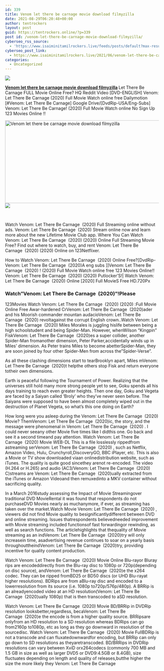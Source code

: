 ```yaml
---
id: 339
title: Venom let there be carnage movie download filmyzilla
date: 2021-08-29T06:20:48+00:00
author: tentrockers
layout: post
guid: https://tentrockers.online/?p=339
post id: /venom-let-there-be-carnage-movie-download-filmyzilla/
cyberseo_rss_source:
  - 'https://www.isaiminitamilrockers.live/feeds/posts/default?max-results=150&start-index=1'
cyberseo_post_link:
  - https://www.isaiminitamilrockers.live/2021/06/venom-let-there-be-carnage-movie.html
categories:
  - Uncategorized
---
```

<div class="media_block">
  <img src="https://1.bp.blogspot.com/-ywUv0VgJUto/YNdDFLJ0-oI/AAAAAAAAA9U/KApkggn6xecoE1JjjiZ8lJ93gGtvvlSmACLcBGAsYHQ/s72-w539-h270-c/images-13-10.jpeg" class="media_thumbnail" />
</div>

<meta content="Venom let there be carnage movie download filmyzilla &nbsp; Let There Be Carnage FULL Movie Online Free? HQ Reddit Video [DVD-ENGLISH] Venom: Let..." name="twitter:description" />

  


<center>
</center>

**[Venom let there be carnage movie download filmyzilla](https://www.tamilrockers.co.nz/venom-2-let-there-be-carnage-full-movie-download-tamilrockers/)&nbsp;**<span face="&quot;Helvetica Neue&quot;, Verdana, Arial, &quot;ヒラギノ角ゴ Pro W3&quot;, &quot;Hiragino Kaku Gothic Pro&quot;, メイリオ, Meiryo, &quot;ＭＳ Ｐゴシック&quot;, &quot;ＭＳ ゴシック&quot;, &quot;Kozuka Gothic Pr6N&quot;, Osaka, &quot;MS PGothic&quot;, sans-serif">Let There Be Carnage FULL Movie Online Free? HQ Reddit Video [DVD-ENGLISH] Venom: Let There Be Carnage (2020) Full Movie Watch online free Dailymotion [#Venom: Let There Be Carnage] Google Drive/[DvdRip-USA/Eng-Subs] Venom: Let There Be Carnage! (2020) Full Movie Watch online No Sign Up 123 Movies Online !!</span>

<div class="separator">
  <a href="https://1.bp.blogspot.com/-ywUv0VgJUto/YNdDFLJ0-oI/AAAAAAAAA9U/KApkggn6xecoE1JjjiZ8lJ93gGtvvlSmACLcBGAsYHQ/s783/images-13-10.jpeg"><img loading="lazy" alt="Venom let there be carnage movie download filmyzilla" border="0" data-original-height="391" data-original-width="783" height="270" src="https://1.bp.blogspot.com/-ywUv0VgJUto/YNdDFLJ0-oI/AAAAAAAAA9U/KApkggn6xecoE1JjjiZ8lJ93gGtvvlSmACLcBGAsYHQ/w539-h270/images-13-10.jpeg" width="539" /></a>
</div>



<div class="separator">
  <a href="https://www.tamilrockers.co.nz/fast-and-furious-9-full-movie-download-in-tamilrockers/"><img border="0" data-original-height="250" data-original-width="300" src="https://1.bp.blogspot.com/-nfbzYVobUik/YMlpOerzdgI/AAAAAAAAA3Y/aAupsOUs_WMY6Lv7R1OtZhI6OqaRh-YAwCPcBGAYYCw/s0/e854879156f0849f3d27a89db88ed039.png" /></a>
</div>

<span face="&quot;Helvetica Neue&quot;, Verdana, Arial, &quot;ヒラギノ角ゴ Pro W3&quot;, &quot;Hiragino Kaku Gothic Pro&quot;, メイリオ, Meiryo, &quot;ＭＳ Ｐゴシック&quot;, &quot;ＭＳ ゴシック&quot;, &quot;Kozuka Gothic Pr6N&quot;, Osaka, &quot;MS PGothic&quot;, sans-serif"><br /></span>

<span face="&quot;Helvetica Neue&quot;, Verdana, Arial, &quot;ヒラギノ角ゴ Pro W3&quot;, &quot;Hiragino Kaku Gothic Pro&quot;, メイリオ, Meiryo, &quot;ＭＳ Ｐゴシック&quot;, &quot;ＭＳ ゴシック&quot;, &quot;Kozuka Gothic Pr6N&quot;, Osaka, &quot;MS PGothic&quot;, sans-serif">Watch Venom: Let There Be Carnage&nbsp;&nbsp;(2020) Full Streaming online without ads. Venom: Let There Be Carnage&nbsp;&nbsp;(2020) Stream online now and learn more about the new Lifetime Movie Club app. Where You Can Watch Venom: Let There Be Carnage&nbsp;&nbsp;(2020) (2020) Online Full Streaming Movie Free? Find out where to watch, buy, and rent Venom: Let There Be Carnage&nbsp;&nbsp;(2020) (2020) Online on 123Netflixer.</span>

<span face="&quot;Helvetica Neue&quot;, Verdana, Arial, &quot;ヒラギノ角ゴ Pro W3&quot;, &quot;Hiragino Kaku Gothic Pro&quot;, メイリオ, Meiryo, &quot;ＭＳ Ｐゴシック&quot;, &quot;ＭＳ ゴシック&quot;, &quot;Kozuka Gothic Pr6N&quot;, Osaka, &quot;MS PGothic&quot;, sans-serif">How to Watch Venom: Let There Be Carnage&nbsp;&nbsp;(2020) Online Free?[DvdRip-Venom: Let There Be Carnage&nbsp;&nbsp;(2020)A eng subs ]]Venom: Let There Be Carnage&nbsp;&nbsp;(2020) ! (2020) Full Movie Watch online free 123 Movies Online!! Venom: Let There Be Carnage&nbsp;&nbsp;(2020) (2020) Putlocker’S!| Watch Venom: Let There Be Carnage&nbsp;&nbsp;(2020) Online [2020] Full MovieS Free HD.720Px</span>

### **<span face="&quot;Helvetica Neue&quot;, Verdana, Arial, &quot;ヒラギノ角ゴ Pro W3&quot;, &quot;Hiragino Kaku Gothic Pro&quot;, メイリオ, Meiryo, &quot;ＭＳ Ｐゴシック&quot;, &quot;ＭＳ ゴシック&quot;, &quot;Kozuka Gothic Pr6N&quot;, Osaka, &quot;MS PGothic&quot;, sans-serif">Watch”Venom: Let There Be Carnage&nbsp;&nbsp;(2020)”!Please</span>**

<span face="&quot;Helvetica Neue&quot;, Verdana, Arial, &quot;ヒラギノ角ゴ Pro W3&quot;, &quot;Hiragino Kaku Gothic Pro&quot;, メイリオ, Meiryo, &quot;ＭＳ Ｐゴシック&quot;, &quot;ＭＳ ゴシック&quot;, &quot;Kozuka Gothic Pr6N&quot;, Osaka, &quot;MS PGothic&quot;, sans-serif">123Movies Watch Venom: Let There Be Carnage&nbsp;&nbsp;(2020) (2020) :Full Movie Online Free Awar-hardened CrVenom: Let There Be Carnage&nbsp;&nbsp;(2020)ader and his Moorish commander mountan audacioVenom: Let There Be Carnage&nbsp;&nbsp;(2020) revoltagainst the corrupt English crown..Watch Venom: Let There Be Carnage&nbsp;&nbsp;(2020) Miles Morales is juggling hislife between being a high schoolstudent and being Spider-Man. However, whenWilson “Kingpin” FiskVenom: Let There Be Carnage&nbsp;&nbsp;(2020)es a super collider, another Spider-Man fromanother dimension, Peter Parker,accidentally winds up in Miles’ dimension. As Peter trains Miles to become abetterSpider-Man, they are soon joined by four other Spider-Men from across the”Spider-Verse”.</span>

<span face="&quot;Helvetica Neue&quot;, Verdana, Arial, &quot;ヒラギノ角ゴ Pro W3&quot;, &quot;Hiragino Kaku Gothic Pro&quot;, メイリオ, Meiryo, &quot;ＭＳ Ｐゴシック&quot;, &quot;ＭＳ ゴシック&quot;, &quot;Kozuka Gothic Pr6N&quot;, Osaka, &quot;MS PGothic&quot;, sans-serif">As all these clashing dimensions start to tearBrooklyn apart, Miles mVenom: Let There Be Carnage&nbsp;&nbsp;(2020)t helpthe others stop Fisk and return everyone totheir own dimensions.</span>

<span face="&quot;Helvetica Neue&quot;, Verdana, Arial, &quot;ヒラギノ角ゴ Pro W3&quot;, &quot;Hiragino Kaku Gothic Pro&quot;, メイリオ, Meiryo, &quot;ＭＳ Ｐゴシック&quot;, &quot;ＭＳ ゴシック&quot;, &quot;Kozuka Gothic Pr6N&quot;, Osaka, &quot;MS PGothic&quot;, sans-serif">Earth is peaceful following the Tournament of Power. Realizing that the universes still hold many more strong people yet to see, Goku spends all his days training to reach even greater heights. Then one day, Goku and Vegeta are faced by a Saiyan called ‘Broly’ who they’ve never seen before. The Saiyans were supposed to have been almost completely wiped out in the destruction of Planet Vegeta, so what’s this one doing on Earth?</span>

<span face="&quot;Helvetica Neue&quot;, Verdana, Arial, &quot;ヒラギノ角ゴ Pro W3&quot;, &quot;Hiragino Kaku Gothic Pro&quot;, メイリオ, Meiryo, &quot;ＭＳ Ｐゴシック&quot;, &quot;ＭＳ ゴシック&quot;, &quot;Kozuka Gothic Pr6N&quot;, Osaka, &quot;MS PGothic&quot;, sans-serif">How long were you asleep during the Venom: Let There Be Carnage&nbsp;&nbsp;(2020) Movie? ThemVenom: Let There Be Carnage&nbsp;&nbsp;(2020)ic, the story, and the message were phenomenal in Venom: Let There Be Carnage&nbsp;&nbsp;(2020) . I could never seeany other Movie five times like I didthis one. Go back and see it a second timeand pay attention. Watch Venom: Let There Be Carnage&nbsp;&nbsp;(2020) Movie WEB-DL This is a file losslessly rippedfrom astreaming serVenom: Let There Be Carnage&nbsp;&nbsp;(2020) , such as Netflix, Amazon Video, Hulu, Crunchyroll,DiscoveryGO, BBC iPlayer, etc. This is also a Movie or TV show downloaded viaan onlinedistribution website, such as iTunes. The quality is quite good sincethey arenot re-encoded. The video (H.264 or H.265) and audio (AC3/Venom: Let There Be Carnage&nbsp;&nbsp;(2020) C)streams are Venom: Let There Be Carnage&nbsp;&nbsp;(2020)ually extracted from the iTunes or Amazon Videoand then remuxedinto a MKV container without sacrificing quality.</span>

<span face="&quot;Helvetica Neue&quot;, Verdana, Arial, &quot;ヒラギノ角ゴ Pro W3&quot;, &quot;Hiragino Kaku Gothic Pro&quot;, メイリオ, Meiryo, &quot;ＭＳ Ｐゴシック&quot;, &quot;ＭＳ ゴシック&quot;, &quot;Kozuka Gothic Pr6N&quot;, Osaka, &quot;MS PGothic&quot;, sans-serif">In a March 2016study assessing the Impact of Movie Streamingover traditional DVD MovieRental it was found that respondents do not purchaseDVD Movies nearly as muchanymore, if ever, as streaming has taken over the market.Watch Movie Venom: Let There Be Carnage&nbsp;&nbsp;(2020) , viewers did not find Movie quality to besignificantlydifferent between DVD and online streaming. Issues thatrespondents believedneeded improvement with Movie streaming included functionsof fast forwardingor rewinding, as well as search functions. The articlehighlights that thequality of Movie streaming as an indVenom: Let There Be Carnage&nbsp;&nbsp;(2020)try will only increasein time, asadvertising revenue continues to soar on a yearly basis throughouttheindVenom: Let There Be Carnage&nbsp;&nbsp;(2020)try, providing incentive for quality content production.</span>

<span face="&quot;Helvetica Neue&quot;, Verdana, Arial, &quot;ヒラギノ角ゴ Pro W3&quot;, &quot;Hiragino Kaku Gothic Pro&quot;, メイリオ, Meiryo, &quot;ＭＳ Ｐゴシック&quot;, &quot;ＭＳ ゴシック&quot;, &quot;Kozuka Gothic Pr6N&quot;, Osaka, &quot;MS PGothic&quot;, sans-serif">Watch Venom: Let There Be Carnage&nbsp;&nbsp;(2020) Movie Online Blu-rayor Bluray rips are encodeddirectly from the Blu-ray disc to 1080p or 720p(depending on disc source), andVenom: Let There Be Carnage&nbsp;&nbsp;(2020)e the x264 codec. They can be ripped fromBD25 or BD50 discs (or UHD Blu-rayat higher resolutions). BDRips are from aBlu-ray disc and encoded to a lowerresolution from its source (i.e. 1080p to720p/576p/480p). A BRRip is an alreadyencoded video at an HD resolution(Venom: Let There Be Carnage&nbsp;&nbsp;(2020)ually 1080p) that is then transcoded to aSD resolution.</span>

<span face="&quot;Helvetica Neue&quot;, Verdana, Arial, &quot;ヒラギノ角ゴ Pro W3&quot;, &quot;Hiragino Kaku Gothic Pro&quot;, メイリオ, Meiryo, &quot;ＭＳ Ｐゴシック&quot;, &quot;ＭＳ ゴシック&quot;, &quot;Kozuka Gothic Pr6N&quot;, Osaka, &quot;MS PGothic&quot;, sans-serif">Watch Venom: Let There Be Carnage&nbsp;&nbsp;(2020) Movie BD/BRRip in DVDRip resolution looksbetter,regardless, becaVenom: Let There Be Carnage&nbsp;&nbsp;(2020)e the encode is from a higher quality source. BRRipsare onlyfrom an HD resolution to a SD resolution whereas BDRips can go from2160p to1080p, etc as long as they go downward in resolution of the sourcedisc. Watch Venom: Let There Be Carnage&nbsp;&nbsp;(2020) Movie FullBDRip is not a transcode and can fluxatedownwardfor encoding, but BRRip can only go down to SD resolutions as theyaretranscoded. BD/BRRips in DVDRip resolutions can vary between XviD orx264codecs (commonly 700 MB and 1.5 GB in size as well as larger DVD5 or DVD9:4.5GB or 8.4GB), size fluctuates depending on length and quality of releases,butthe higher the size the more likely they Venom: Let There Be Carnage</span>

<center>
</center>